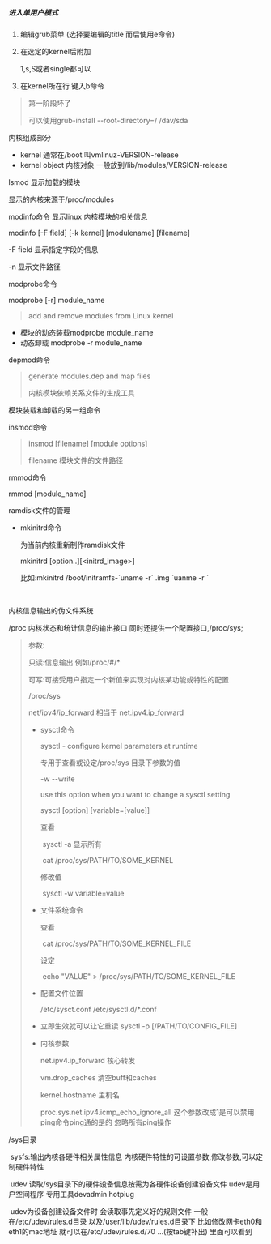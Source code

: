 ##### 进入单用户模式

1. 编辑grub菜单 (选择要编辑的title 而后使用e命令)

2. 在选定的kernel后附加

   1,s,S或者single都可以

3. 在kernel所在行 键入b命令

>第一阶段坏了
>
>可以使用grub-install --root-directory=/ /dav/sda

内核组成部分

- kernel 通常在/boot 叫vmlinuz-VERSION-release
- kernel object 内核对象 一般放到/lib/modules/VERSION-release

lsmod 显示加载的模块

显示的内核来源于/proc/modules

modinfo命令 显示linux 内核模块的相关信息

modinfo [-F field] \[-k kernel\] \[modulename\] \[filename\]

-F field 显示指定字段的信息

-n 显示文件路径

modprobe命令

modprobe [-r] module_name

> add and remove modules from Linux kernel

- 模块的动态装载modprobe module_name
- 动态卸载 modprobe -r module_name

depmod命令

> generate modules.dep and map files
>
> 内核模块依赖关系文件的生成工具

模块装载和卸载的另一组命令

insmod命令

> insmod [filename] \[module options\]
>
> filename 模块文件的文件路径

rmmod命令

rmmod [module_name]



ramdisk文件的管理

- mkinitrd命令

    为当前内核重新制作ramdisk文件

  mkinitrd [option..]\[<initrd_image>\] <kernel-version>

  比如:mkinitrd /boot/initramfs-\`uname -r\` .img \`uanme -r \`

  ​

内核信息输出的伪文件系统

/proc  内核状态和统计信息的输出接口 同时还提供一个配置接口,/proc/sys;

>   参数:
>
> 只读:信息输出 例如/proc/#/*
>
> 可写:可接受用户指定一个新值来实现对内核某功能或特性的配置
>
> /proc/sys
>
>  	net/ipv4/ip_forward 相当于 net.ipv4.ip_forward
>
> - sysctl命令
>
>   sysctl - configure kernel parameters at runtime
>
>   专用于查看或设定/proc/sys 目录下参数的值
>
>   -w --write
>
>   use this option when you want to change a sysctl setting
>
>   sysctl [option] \[variable=\[value\]\] 
>
>   查看 
>
>   ​	sysctl -a 显示所有
>
>   ​	cat /proc/sys/PATH/TO/SOME_KERNEL
>
>   修改值
>
>   ​	sysctl -w variable=value
>
> - 文件系统命令
>
>   查看
>
>   ​	cat /proc/sys/PATH/TO/SOME_KERNEL_FILE
>
>   设定
>
>   ​	echo "VALUE" > /proc/sys/PATH/TO/SOME_KERNEL_FILE
>
> - 配置文件位置
>
>   /etc/sysct.conf 	/etc/sysctl.d/*.conf
>
> - 立即生效就可以让它重读 sysctl -p [/PATH/TO/CONFIG_FILE]
>
> - 内核参数
>
>   net.ipv4.ip_forward 核心转发
>
>   vm.drop_caches 清空buff和caches
>
>   kernel.hostname 主机名
>
>   proc.sys.net.ipv4.icmp_echo_ignore_all  这个参数改成1是可以禁用ping命令ping通的是的   忽略所有ping操作

/sys目录

​	sysfs:输出内核各硬件相关属性信息 内核硬件特性的可设置参数,修改参数,可以定制硬件特性

​	udev 读取/sys目录下的硬件设备信息按需为各硬件设备创建设备文件 udev是用户空间程序 专用工具devadmin hotpiug

​	udev为设备创建设备文件时 会读取事先定义好的规则文件 一般在/etc/udev/rules.d目录 以及/user/lib/udev/rules.d目录下 比如修改网卡eth0和eth1的mac地址  就可以在/etc/udev/rules.d/70 ...(按tab键补出)  里面可以看到





